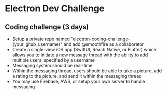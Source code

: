 # Electron Dev Challenge

## Coding challenge (3 days)
- Setup a private repo named "electron-coding-challenge-{your_gitub_username}" and add @smoothfire as a collaborator
- Create a single-view iOS app (SwiftUI, Reach Native, or Flutter) which allows you to initiate a new message thread with the ability to add multiple users, specified by a username
- Messaging system should be real-time
- Within the messaging thread, users should be able to take a picture, add a rating to the picture, and send it within the messaging thread
- You may use Firebase, AWS, or setup your own server to handle messaging